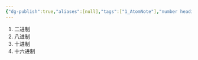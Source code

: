 ```yaml
---
{"dg-publish":true,"aliases":[null],"tags":["1_AtomNote"],"number headings":"auto, first-level 1, max 6, A.1.","Created-Date":"2023-10-29 09:38:31","Modified-Date":"2024-04-18 11:53:21","permalink":"/A01_Lessons/Ac02_数电_数字电路与逻辑设计/数制/","dgPassFrontmatter":true}
---
```






1. 二进制
2. 八进制
3. 十进制
4. 十六进制


